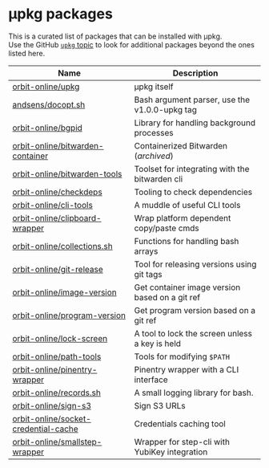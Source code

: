 # μpkg packages

This is a curated list of packages that can be installed with μpkg.  
Use the GitHub [`upkg` topic](https://github.com/topics/upkg) to look
for additional packages beyond the ones listed here.

| Name                                                                                            | Description                                    |
| ----------------------------------------------------------------------------------------------- | ---------------------------------------------- |
| [orbit-online/upkg](https://github.com/orbit-online/upkg)                                       | μpkg itself                                    |
| [andsens/docopt.sh](https://github.com/andsens/docopt.sh)                                       | Bash argument parser, use the v1.0.0-upkg tag  |
| [orbit-online/bgpid](https://github.com/orbit-online/bgpid)                                     | Library for handling background processes      |
| [orbit-online/bitwarden-container](https://github.com/orbit-online/bitwarden-container)         | Containerized Bitwarden (_archived_)           |
| [orbit-online/bitwarden-tools](https://github.com/orbit-online/bitwarden-tools)                 | Toolset for integrating with the bitwarden cli |
| [orbit-online/checkdeps](https://github.com/orbit-online/checkdeps)                             | Tooling to check dependencies                  |
| [orbit-online/cli-tools](https://github.com/orbit-online/cli-tools)                             | A muddle of useful CLI tools                   |
| [orbit-online/clipboard-wrapper](https://github.com/orbit-online/clipboard-wrapper)             | Wrap platform dependent copy/paste cmds        |
| [orbit-online/collections.sh](https://github.com/orbit-online/collections.sh)                   | Functions for handling bash arrays             |
| [orbit-online/git-release](https://github.com/orbit-online/git-release)                         | Tool for releasing versions using git tags     |
| [orbit-online/image-version](https://github.com/orbit-online/image-version)                     | Get container image version based on a git ref |
| [orbit-online/program-version](https://github.com/orbit-online/program-version)                 | Get program version based on a git ref         |
| [orbit-online/lock-screen](https://github.com/orbit-online/lock-screen)                         | A tool to lock the screen unless a key is held |
| [orbit-online/path-tools](https://github.com/orbit-online/path-tools)                           | Tools for modifying `$PATH`                    |
| [orbit-online/pinentry-wrapper](https://github.com/orbit-online/pinentry-wrapper)               | Pinentry wrapper with a CLI interface          |
| [orbit-online/records.sh](https://github.com/orbit-online/records.sh)                           | A small logging library for bash.              |
| [orbit-online/sign-s3](https://github.com/orbit-online/sign-s3)                                 | Sign S3 URLs                                   |
| [orbit-online/socket-credential-cache](https://github.com/orbit-online/socket-credential-cache) | Credentials caching tool                       |
| [orbit-online/smallstep-wrapper](https://github.com/orbit-online/smallstep-wrapper)             | Wrapper for step-cli with YubiKey integration  |
